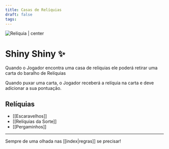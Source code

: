```yaml
---
title: Casas de Relíquias
draft: false
tags:
---
```

![Relíquia | center](vase-256pxi.png)


# Shiny Shiny ✨

Quando o Jogador encontra uma casa de relíquias ele poderá retirar uma carta do baralho de Relíquias  

Quando puxar uma carta, o Jogador receberá a relíquia na carta e deve adicionar a sua pontuação.  
## Relíquias
- [[Escaravelhos]]
- [[Relíquias da Sorte]]
- [[Pergaminhos]]

---

Sempre de uma olhada nas [[index|regras]] se precisar!